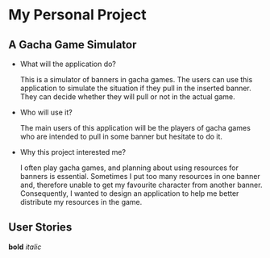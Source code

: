 # My Personal Project

## A Gacha Game Simulator

- What will the application do?

  This is a simulator of banners in gacha games. The users can use this application to simulate the situation if they 
pull in the inserted banner. They can decide whether they will pull or not in the actual game.


- Who will use it?

  The main users of this application will be the players of gacha games who are intended to pull in some banner but
hesitate to do it.


- Why this project interested me?

  I often play gacha games, and planning about using resources for banners is essential. Sometimes I put too many
  resources in one banner and, therefore unable to get my favourite character from another banner. Consequently, I wanted to
  design an application to help me better distribute my resources in the game.


## User Stories

**bold** *italic*